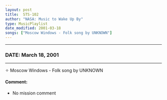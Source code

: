 ```yaml
---
layout: post
title:  STS-102
author: "NASA: Music to Wake Up By"
type: MusicPlaylist
date_modified: 2001-03-18
songs: ["Moscow Windows - Folk song by UNKNOWN"]
---
```


----
### DATE: March 18, 2001
----
✧ Moscow Windows - Folk song by UNKNOWN

#### Comment:
* No mission comment



<br/>
<center>
	<a target="_blank"
	   href="https://twitter.com/intent/tweet?hashtags=Space,NASA,Playlist,NASAWakeupCalls,SpaceProgram&text={{ page.author}}, '{{ page.songs.first }}' {{ page.title }}, {{ page.date | date: '%B %d, %Y' }}. {{ site.url }}{{ page.url }}&via=nasawakeupcalls"><i class="fab fa-twitter" alt="Tweet this page" style="font-size: 1.3em;"></i></a>
	&nbsp; 	<i class="fas fa-user-astronaut" style="font-size: 1.5em;"></i> &nbsp;
    <a type="amzn" search="'Moscow Windows - Folk song by UNKNOWN'" category="popular music">
    <i class="fab fa-amazon" style="font-size: 1.3em;"></i></a>
</center>
